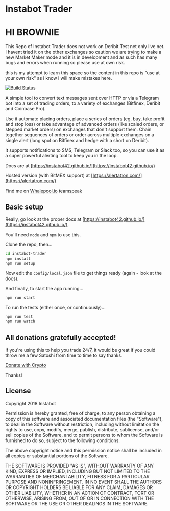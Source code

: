  # Instabot Trader
 # HI BROWNIE
 This Repo of Instabot Trader does not work on Deribit Test net only live net.
 I havent tried it on the other exchanges so caution
 we are trying to make a new Market Maker mode and it is in development and as such has many bugs and errors when running so please use at own risk. 

  this is my attempt to learn this space so the content in this repo is "use at your own risk" as i know i will make mistakes here.

[![Build Status](https://travis-ci.org/instabot42/instabot-trader.svg?branch=master)](https://travis-ci.org/instabot42/instabot-trader)

A simple tool to convert text messages sent over HTTP or via a Telegram bot into
a set of trading orders, to a variety of exchanges (Bitfinex, Deribit and Coinbase Pro).

Use it automate placing orders, place a series of orders (eg, buy, take profit and stop loss)
or take advantage of advanced orders (like scaled orders, or stepped market orders) on
exchanges that don't support them. Chain together sequences of orders or order across multiple
exchanges on a single alert (long spot on Bitfinex and hedge with a short on Deribit).

It supports notifications to SMS, Telegram or Slack too, so you can use it as a super powerful
alerting tool to keep you in the loop.

Docs are at [https://instabot42.github.io/](https://instabot42.github.io/)

Hosted version (with BitMEX support) at [https://alertatron.com/](https://alertatron.com/)

Find me on [Whalepool.io](https://whalepool.io/) teamspeak

## Basic setup

Really, go look at the proper docs at [https://instabot42.github.io/](https://instabot42.github.io/).

You'll need `node` and `npm` to use this.

Clone the repo, then...

```bash
cd instabot-trader
npm install
npm run setup
```

Now edit the `config/local.json` file to get things ready (again - look at the docs).

And finally, to start the app running...

```bash
npm run start
```

To run the tests (either once, or continuously)...

```bash
npm run test
npm run watch
```

## All donations gratefully accepted!

If you're using this to help you trade 24/7, it would be great if you could throw me a few Satoshi
from time to time to say thanks.

[Donate with Crypto](https://commerce.coinbase.com/checkout/4a67a444-578b-4908-ac9d-8ea716e8b0cb)

Thanks!


## License

Copyright 2018 Instabot

Permission is hereby granted, free of charge, to any person obtaining a copy of
this software and associated documentation files (the "Software"), to deal in the
Software without restriction, including without limitation the rights to use, copy,
modify, merge, publish, distribute, sublicense, and/or sell copies of the Software,
and to permit persons to whom the Software is furnished to do so, subject to the
following conditions:

The above copyright notice and this permission notice shall be included in all
copies or substantial portions of the Software.

THE SOFTWARE IS PROVIDED "AS IS", WITHOUT WARRANTY OF ANY KIND, EXPRESS OR IMPLIED,
INCLUDING BUT NOT LIMITED TO THE WARRANTIES OF MERCHANTABILITY, FITNESS FOR A
PARTICULAR PURPOSE AND NONINFRINGEMENT. IN NO EVENT SHALL THE AUTHORS OR COPYRIGHT
HOLDERS BE LIABLE FOR ANY CLAIM, DAMAGES OR OTHER LIABILITY, WHETHER IN AN ACTION
OF CONTRACT, TORT OR OTHERWISE, ARISING FROM, OUT OF OR IN CONNECTION WITH THE
SOFTWARE OR THE USE OR OTHER DEALINGS IN THE SOFTWARE.
